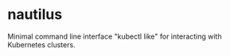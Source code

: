 # nautilus
Minimal command line interface "kubectl like" for interacting with Kubernetes clusters. 
